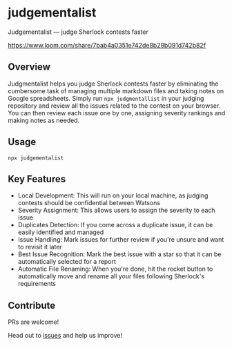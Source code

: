 # judgementalist

Judgementalist — judge Sherlock contests faster

https://www.loom.com/share/7bab4a0351e742de8b29b091d742b82f

## Overview

Judgmentalist helps you judge Sherlock contests faster by eliminating the cumbersome task of managing multiple markdown files and taking notes on Google spreadsheets. Simply run `npx judgmentallist` in your judging repository and review all the issues related to the contest on your browser. You can then review each issue one by one, assigning severity rankings and making notes as needed.


## Usage

```
npx judgementalist
```

## Key Features

- Local Development: This will run on your local machine, as judging contests should be confidential between Watsons
- Severity Assignment: This allows users to assign the severity to each issue
- Duplicates Detection: If you come across a duplicate issue, it can be easily identified and managed
- Issue Handling: Mark issues for further review if you're unsure and want to revisit it later
- Best Issue Recognition: Mark the best issue with a star so that it can be automatically selected for a report
- Automatic File Renaming: When you're done, hit the rocket button to automatically move and rename all your files following Sherlock's requirements

## Contribute

PRs are welcome!

Head out to [issues](https://github.com/aviggiano/judgementalist/issues) and help us improve!
